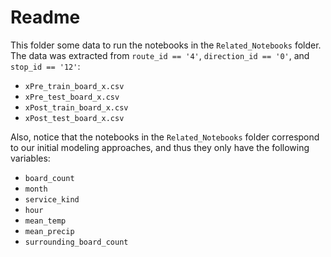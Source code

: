 # Readme

This folder some data to run the notebooks in the `Related_Notebooks` folder. The data was extracted from `route_id == '4'`, `direction_id == '0'`, and `stop_id == '12'`:

* `xPre_train_board_x.csv`
* `xPre_test_board_x.csv`
* `xPost_train_board_x.csv`
* `xPost_test_board_x.csv`

Also, notice that the notebooks in the `Related_Notebooks` folder correspond to our initial modeling approaches, and thus they only have the following variables:

* `board_count`
* `month`
* `service_kind`
* `hour`
* `mean_temp`
* `mean_precip`
* `surrounding_board_count`
